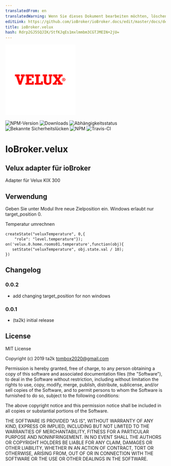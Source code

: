 ```yaml
---
translatedFrom: en
translatedWarning: Wenn Sie dieses Dokument bearbeiten möchten, löschen Sie bitte das Feld "translationsFrom". Andernfalls wird dieses Dokument automatisch erneut übersetzt
editLink: https://github.com/ioBroker/ioBroker.docs/edit/master/docs/de/adapterref/iobroker.velux/README.md
title: ioBroker.velux
hash: Rdrp2GJ5SQJIK/StfKJqEs1mxlmmbm3CGTJMEIN+2jU=
---
```

![Logo](../../../en/adapterref/iobroker.velux/admin/velux.png)

![NPM-Version](http://img.shields.io/npm/v/iobroker.velux.svg)
![Downloads](https://img.shields.io/npm/dm/iobroker.velux.svg)
![Abhängigkeitsstatus](https://img.shields.io/david/ta2k/iobroker.velux.svg)
![Bekannte Sicherheitslücken](https://snyk.io/test/github/ta2k/ioBroker.velux/badge.svg)
![NPM](https://nodei.co/npm/iobroker.velux.png?downloads=true)
![Travis-CI](http://img.shields.io/travis/ta2k/ioBroker.velux/master.svg)

# IoBroker.velux
## Velux adapter für ioBroker
Adapter für Velux KIX 300

## Verwendung
Geben Sie unter Modul Ihre neue Zielposition ein. Windows erlaubt nur target_position 0.

Temperatur umrechnen

```
createState("veluxTemperature", 0,{
    "role": "level.temperature"});
on('velux.0.home.rooms01.temperature',function(obj){
   setState("veluxTemperature", obj.state.val / 10);
})
```

## Changelog

### 0.0.2

* add changing target_position for non windows  
  
### 0.0.1

* (ta2k) initial release

## License

MIT License

Copyright (c) 2019 ta2k <tombox2020@gmail.com>

Permission is hereby granted, free of charge, to any person obtaining a copy
of this software and associated documentation files (the "Software"), to deal
in the Software without restriction, including without limitation the rights
to use, copy, modify, merge, publish, distribute, sublicense, and/or sell
copies of the Software, and to permit persons to whom the Software is
furnished to do so, subject to the following conditions:

The above copyright notice and this permission notice shall be included in all
copies or substantial portions of the Software.

THE SOFTWARE IS PROVIDED "AS IS", WITHOUT WARRANTY OF ANY KIND, EXPRESS OR
IMPLIED, INCLUDING BUT NOT LIMITED TO THE WARRANTIES OF MERCHANTABILITY,
FITNESS FOR A PARTICULAR PURPOSE AND NONINFRINGEMENT. IN NO EVENT SHALL THE
AUTHORS OR COPYRIGHT HOLDERS BE LIABLE FOR ANY CLAIM, DAMAGES OR OTHER
LIABILITY, WHETHER IN AN ACTION OF CONTRACT, TORT OR OTHERWISE, ARISING FROM,
OUT OF OR IN CONNECTION WITH THE SOFTWARE OR THE USE OR OTHER DEALINGS IN THE
SOFTWARE.